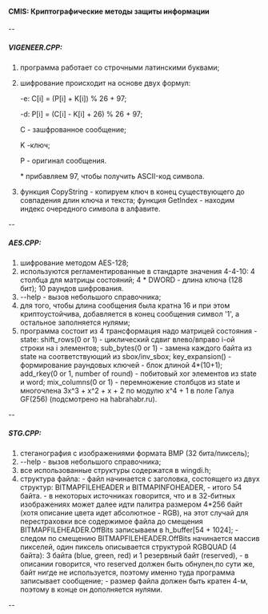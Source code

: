 
#### CMIS: Криптографические методы защиты информации ####

--

##### VIGENEER.CPP: #####
  1.  программа работает со строчными латинскими буквами;
  2.  шифрование происходит на основе двух формул:

      -e: C[i] = (P[i] + K[i]) % 26 + 97;

      -d: P[i] = (C[i] - K[i] + 26) % 26 + 97;  
      
      C - зашфрованное сообщение;  
      
      K -ключ;  
      
      P - оригинал сообщения.  
      
      \* прибавляем 97, чтобы получить ASCII-код символа. 
      
    
  3.  функция CopyString - копируем ключ в конец существующего до совпадения длин ключа и текста;
     функция GetIndex - находим индекс очередного символа в алфавите.
   
--
   
##### AES.CPP: #####
  1.  шифрование методом AES-128;
  2.  используются регламентированные в стандарте значения 4-4-10:
      4 столбца для матрицы состояний;
      4 * DWORD - длина ключа (128 бит);
      10 раундов шифрования.
  3.  --help - вызов небольшого справочника;
  4.  для того, чтобы длина сообщения была кратна 16 и при этом криптоустойчива,
     добавляется в конец сообщения символ '1', а остальное заполняется нулями;
  5.  программа состоит из 4 трансформация надо матрицей состояния - statе:
     shift_rows(0 or 1) - циклический сдвиг влево/вправо i-ой строки на i элементов;
		 sub_bytes(0 or 1) - замена каждого байта из state на соответствующий из sbox/inv_sbox;
		 key_expansion() - формирование раундовых ключей - блок длиной 4*(10+1);
		 add_rkey(0 or 1, number of round) - побитовый xor элементов из state и word;
		 mix_columns(0 or 1) - перемножение столбцов из state и многочлена  3x^3 + x^2 + x + 2
		                       по модулю x^4 + 1 в поле Галуа GF(256) (подсмотрено на habrahabr.ru).
   
--

##### STG.CPP: #####
   1.  стеганография с изображениями формата BMP (32 бита/пиксель);
   2.  --help - вызов небольшого справочника;
   3.  все использованные структуры содержатся в wingdi.h;
   4.  структура файла: 
      - файл начинается с заголовка, состоящего из двух структур: BITMAPFILEHEADER и BITMAPINFOHEADER, - итого 54 байта.
      - в некоторых источниках говорится, что и в 32-битных изображениях может далее идти палитра размером 4*256 байт 
        (хотя описание цвета идет абсолютное - RGB), на этот случай для перестраховки все содержимое файла до смещения
        BITMAPFILEHEADER.OffBits записываем в h_buffer[54 + 1024];
      - следом по смещению BITMAPFILEHEADER.OffBits начинается массив пикселей, один пиксель описывается структурой
        RGBQUAD (4 байта): 3 байта (blue, green, red) и 1 резервный байт (reserved), - в описании говорится,
        что reserved должен быть обнулен,по сути же, байт нигде не используется, поэтому именно туда программа
        записывает сообщение;
      - размер файла должен быть кратен 4-м, поэтому в конце он дополняется нулями.

--
